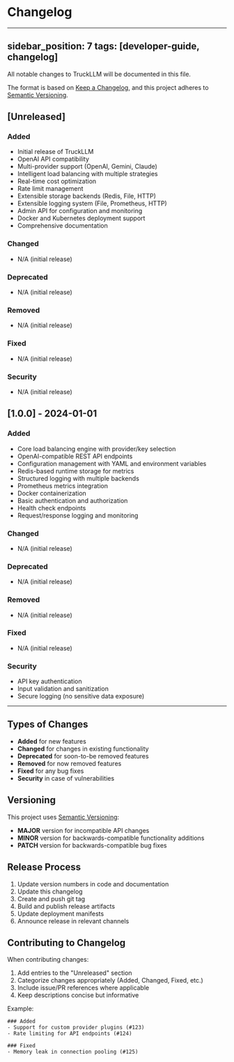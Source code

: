 # Changelog

---
sidebar_position: 7
tags: [developer-guide, changelog]
---

All notable changes to TruckLLM will be documented in this file.

The format is based on [Keep a Changelog](https://keepachangelog.com/en/1.0.0/),
and this project adheres to [Semantic Versioning](https://semver.org/spec/v2.0.0.html).

## [Unreleased]

### Added
- Initial release of TruckLLM
- OpenAI API compatibility
- Multi-provider support (OpenAI, Gemini, Claude)
- Intelligent load balancing with multiple strategies
- Real-time cost optimization
- Rate limit management
- Extensible storage backends (Redis, File, HTTP)
- Extensible logging system (File, Prometheus, HTTP)
- Admin API for configuration and monitoring
- Docker and Kubernetes deployment support
- Comprehensive documentation

### Changed
- N/A (initial release)

### Deprecated
- N/A (initial release)

### Removed
- N/A (initial release)

### Fixed
- N/A (initial release)

### Security
- N/A (initial release)

## [1.0.0] - 2024-01-01

### Added
- Core load balancing engine with provider/key selection
- OpenAI-compatible REST API endpoints
- Configuration management with YAML and environment variables
- Redis-based runtime storage for metrics
- Structured logging with multiple backends
- Prometheus metrics integration
- Docker containerization
- Basic authentication and authorization
- Health check endpoints
- Request/response logging and monitoring

### Changed
- N/A (initial release)

### Deprecated
- N/A (initial release)

### Removed
- N/A (initial release)

### Fixed
- N/A (initial release)

### Security
- API key authentication
- Input validation and sanitization
- Secure logging (no sensitive data exposure)

---

## Types of Changes

- **Added** for new features
- **Changed** for changes in existing functionality
- **Deprecated** for soon-to-be removed features
- **Removed** for now removed features
- **Fixed** for any bug fixes
- **Security** in case of vulnerabilities

## Versioning

This project uses [Semantic Versioning](https://semver.org/):

- **MAJOR** version for incompatible API changes
- **MINOR** version for backwards-compatible functionality additions
- **PATCH** version for backwards-compatible bug fixes

## Release Process

1. Update version numbers in code and documentation
2. Update this changelog
3. Create and push git tag
4. Build and publish release artifacts
5. Update deployment manifests
6. Announce release in relevant channels

## Contributing to Changelog

When contributing changes:

1. Add entries to the "Unreleased" section
2. Categorize changes appropriately (Added, Changed, Fixed, etc.)
3. Include issue/PR references where applicable
4. Keep descriptions concise but informative

Example:
```
### Added
- Support for custom provider plugins (#123)
- Rate limiting for API endpoints (#124)

### Fixed
- Memory leak in connection pooling (#125)
```